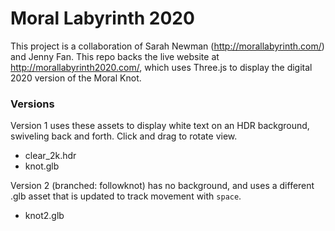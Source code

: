 # Moral Labyrinth 2020

This project is a collaboration of Sarah Newman (http://morallabyrinth.com/) and Jenny Fan. This repo backs the live website at http://morallabyrinth2020.com/, which uses Three.js to display the digital 2020 version of the Moral Knot.

### Versions

Version 1 uses these assets to display white text on an HDR background, swiveling back and forth. Click and drag to rotate view.
* clear_2k.hdr
* knot.glb

Version 2 (branched: followknot) has no background, and uses a different .glb asset that is updated to track movement with `space`.
* knot2.glb